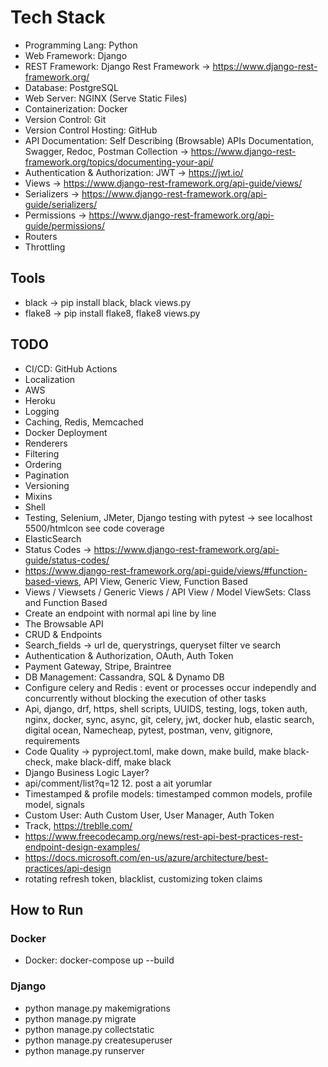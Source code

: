 # Tech Stack
* Programming Lang: Python
* Web Framework: Django
* REST Framework: Django Rest Framework -> https://www.django-rest-framework.org/
* Database: PostgreSQL
* Web Server: NGINX (Serve Static Files)
* Containerization: Docker
* Version Control: Git
* Version Control Hosting: GitHub
* API Documentation: Self Describing (Browsable) APIs Documentation, Swagger, Redoc, Postman Collection -> https://www.django-rest-framework.org/topics/documenting-your-api/
* Authentication & Authorization: JWT -> https://jwt.io/
* Views -> https://www.django-rest-framework.org/api-guide/views/
* Serializers -> https://www.django-rest-framework.org/api-guide/serializers/
* Permissions -> https://www.django-rest-framework.org/api-guide/permissions/
* Routers
* Throttling

## Tools
* black -> pip install black, black views.py
* flake8 -> pip install flake8, flake8 views.py

## TODO
* CI/CD: GitHub Actions
* Localization
* AWS
* Heroku
* Logging
* Caching, Redis, Memcached
* Docker Deployment
* Renderers
* Filtering
* Ordering
* Pagination
* Versioning
* Mixins
* Shell
* Testing, Selenium, JMeter, Django testing with pytest -> see localhost 5500/htmlcon see code coverage
* ElasticSearch
* Status Codes -> https://www.django-rest-framework.org/api-guide/status-codes/
* https://www.django-rest-framework.org/api-guide/views/#function-based-views, API View, Generic View, Function Based
* Views / Viewsets / Generic Views / API View / Model ViewSets: Class and Function Based
* Create an endpoint with normal api line by line
* The Browsable API
* CRUD & Endpoints
* Search_fields -> url de, querystrings, queryset filter ve search
* Authentication & Authorization, OAuth, Auth Token
* Payment Gateway, Stripe, Braintree
* DB Management: Cassandra, SQL & Dynamo DB
* Configure celery and Redis : event or processes occur independly and concurrently without blocking the execution of other tasks
* Api, django, drf, https, shell scripts, UUIDS, testing, logs, token auth, nginx, docker, sync, async, git, celery, jwt, docker hub, elastic search, digital ocean, Namecheap, pytest, postman, venv, gitignore, requirements
* Code Quality -> pyproject.toml, make down, make build, make black-check, make black-diff, make black
* Django Business Logic Layer?
* api/comment/list?q=12    12. post a ait yorumlar
* Timestamped & profile models: timestamped common models, profile model, signals
* Custom User: Auth Custom User, User Manager, Auth Token
* Track, https://treblle.com/
* https://www.freecodecamp.org/news/rest-api-best-practices-rest-endpoint-design-examples/
* https://docs.microsoft.com/en-us/azure/architecture/best-practices/api-design
* rotating refresh token, blacklist, customizing token claims

## How to Run
### Docker
* Docker: docker-compose up --build
### Django
  * python manage.py makemigrations
  * python manage.py migrate
  * python manage.py collectstatic
  * python manage.py createsuperuser
  * python manage.py runserver